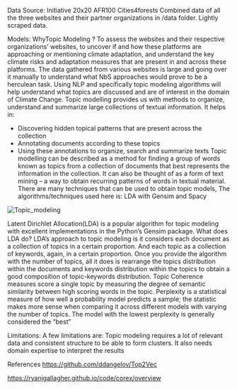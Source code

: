 
Data Source:
Initiative 20x20 
AFR100 
Cities4forests 
Combined data of all the three websites and their partner organizations in /data folder. Lightly scraped data.

Models:
WhyTopic Modeling ? 
	To assess the websites and their respective organizations’ websites, to  uncover if and how these platforms are approaching or mentioning climate adaptation, and understand the key climate risks and adaptation measures that are present in and across these platforms.
	The data gathered from various websites is large and going over it manually to understand what NbS approaches would prove to be a herculean task. Using NLP and specifically topic modeling algorithms will help understand what topics are discussed and are of interest in the domain of Climate Change.
	Topic modelling provides us with methods to organize, understand and summarize large collections of textual information. It helps in:
- Discovering hidden topical patterns that are present across the collection
- Annotating documents according to these topics
- Using these annotations to organize, search and summarize texts
Topic modelling can be described as a method for finding a group of words known as  topics from a collection of documents that best represents the information in the collection. It can also be thought of as a form of text mining – a way to obtain recurring patterns of words in textual material.
There are many techniques that can be used to obtain topic models, The algorithms/techniques  used here is: LDA with Gensim and Spacy

![Topic_modeling](https://user-images.githubusercontent.com/42014733/107137535-61e0d200-68c2-11eb-8ffa-8de0d4153a48.jpg)

Latent Dirichlet Allocation(LDA) is a popular algorithm for topic modeling with excellent implementations in the Python’s Gensim package.
What does LDA do?
LDA’s approach to topic modeling is it considers each document as a collection of topics in a certain proportion. And each topic as a collection of keywords, again, in a certain proportion.
Once you provide the algorithm with the number of topics, all it does is rearrange the topics distribution within the documents and keywords distribution within the topics to obtain a good composition of topic-keywords distribution.
Topic Coherence measures score a single topic by measuring the degree of semantic similarity between high scoring words in the topic.
Perplexity is a statistical measure of how well a probability model predicts a sample; the statistic makes more sense when comparing it across different models with varying the number of topics. The model with the lowest perplexity is generally considered the “best”
 
Limitations:
	A few limitations are:
Topic modeling requires a lot of relevant data and consistent structure to be able to form clusters.
It also needs domain expertise to interpret the results

References
https://github.com/ddangelov/Top2Vec

https://ryanjgallagher.github.io/code/corex/overview
